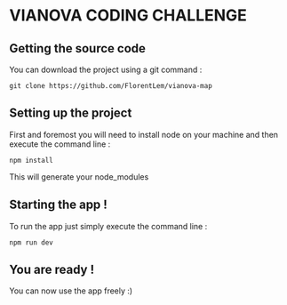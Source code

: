 # VIANOVA CODING CHALLENGE

## Getting the source code

You can download the project using a git command :

```
git clone https://github.com/FlorentLem/vianova-map
```

## Setting up the project

First and foremost you will need to install node on your machine and then execute the command line :

```
npm install
```

This will generate your node_modules

## Starting the app !

To run the app just simply execute the command line :

```
npm run dev
```

## You are ready !

You can now use the app freely :)